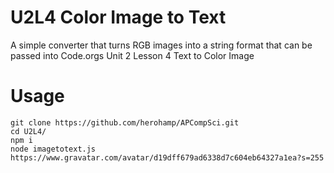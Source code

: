 # U2L4 Color Image to Text
A simple converter that turns RGB images into a string format that can be passed into Code.orgs Unit 2 Lesson 4 Text to Color Image

# Usage
```
git clone https://github.com/herohamp/APCompSci.git
cd U2L4/
npm i
node imagetotext.js https://www.gravatar.com/avatar/d19dff679ad6338d7c604eb64327a1ea?s=255
```